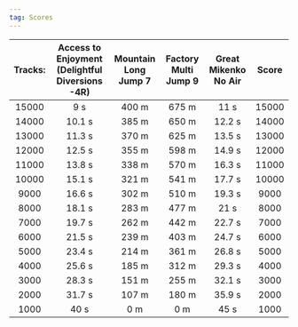 ```yaml
---
tag: Scores
---
```

Tracks: | Access to Enjoyment (Delightful Diversions -4R) | Mountain Long Jump 7 | Factory Multi Jump 9 | Great Mikenko No Air | Score  
:--: | :--: | :--: | :--: | :--:  | :--:   
15000 | 9 s | 400 m | 675 m | 11 s | 15000  
14000 | 10.1 s | 385 m | 650 m | 12.2 s | 14000  
13000 | 11.3 s | 370 m | 625 m | 13.5 s | 13000  
12000 | 12.5 s | 355 m | 598 m | 14.9 s | 12000  
11000 | 13.8 s | 338 m | 570 m | 16.3 s | 11000  
10000 | 15.1 s | 321 m | 541 m | 17.7 s | 10000  
9000 | 16.6 s | 302 m | 510 m | 19.3 s | 9000  
8000 | 18.1 s | 283 m | 477 m | 21 s | 8000  
7000 | 19.7 s | 262 m | 442 m | 22.7 s | 7000  
6000 | 21.5 s | 239 m | 403 m | 24.7 s | 6000  
5000 | 23.4 s | 214 m | 361 m | 26.8 s | 5000  
4000 | 25.6 s | 185 m | 312 m | 29.3 s | 4000  
3000 | 28.3 s | 151 m | 255 m | 32.1 s | 3000  
2000 | 31.7 s | 107 m | 180 m | 35.9 s | 2000  
1000 | 40 s | 0 m | 0 m | 45 s | 1000  
